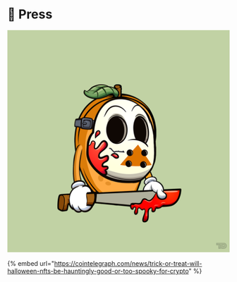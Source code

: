 # 📰 Press

![](<../.gitbook/assets/image (7) (1) (1) (1).png>)

{% embed url="https://cointelegraph.com/news/trick-or-treat-will-halloween-nfts-be-hauntingly-good-or-too-spooky-for-crypto" %}
